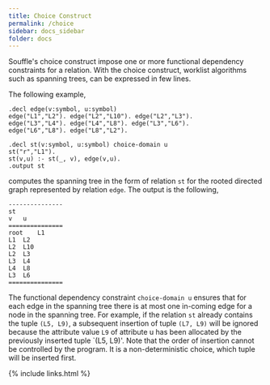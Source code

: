 ```yaml
---
title: Choice Construct
permalink: /choice
sidebar: docs_sidebar
folder: docs
---
```


Souffle's choice construct impose one or more functional dependency constraints for a relation. With the choice
construct, worklist algorithms such as spanning trees, can be expressed in few lines. 

The following example,
```
.decl edge(v:symbol, u:symbol)
edge("L1","L2"). edge("L2","L10"). edge("L2","L3").
edge("L3","L4"). edge("L4","L8"). edge("L3","L6").
edge("L6","L8"). edge("L8","L2").

.decl st(v:symbol, u:symbol) choice-domain u
st("r","L1").
st(v,u) :- st(_, v), edge(v,u).
.output st
```
computes the spanning tree in the form of relation `st` for the rooted directed graph represented by relation `edge`.
The output is the following, 
```
---------------
st
v	u
===============
root	L1
L1	L2
L2	L10
L2	L3
L3	L4
L4	L8
L3	L6
===============
```
The functional dependency constraint ```choice-domain u``` ensures that for each edge in the spanning tree there is at
most one in-coming edge for a node in the spanning tree. For example, if the relation `st` already contains the tuple
`(L5, L9)`, a subsequent insertion of tuple `(L7, L9)` will be ignored because the attribute value `L9` of attribute u
has been allocated by the previously inserted
tuple `(L5, L9)'. Note that the order of insertion cannot be controlled by the program. It is a non-deterministic
choice, which tuple will be inserted first. 

{% include links.html %}
